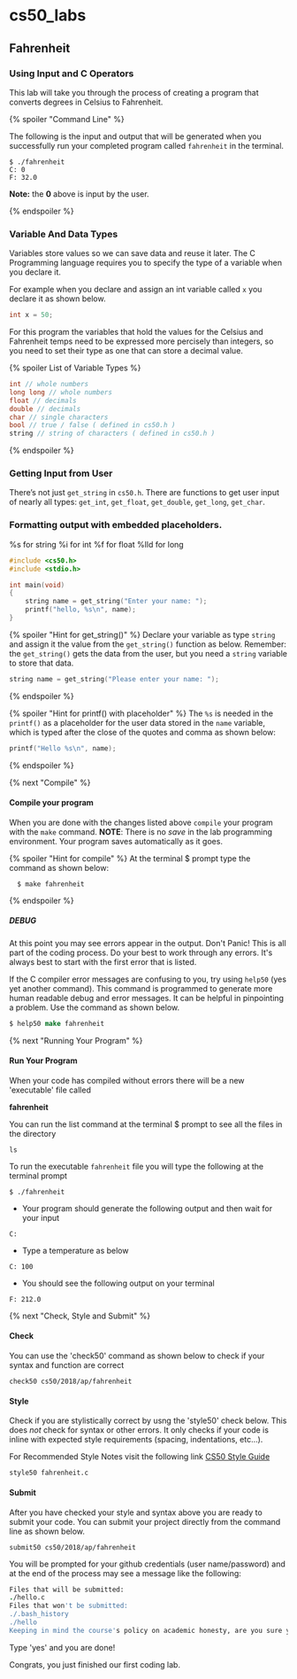 # cs50_labs

## Fahrenheit
### Using Input and C Operators

This lab will take you through the process of creating a program that
converts degrees in Celsius to Fahrenheit.

{% spoiler "Command Line" %}

The following is the input and output that will be generated when you successfully 
run your completed program called `fahrenheit` in the terminal.

```
$ ./fahrenheit
C: 0
F: 32.0
```

**Note:** the **0** above is input by the user. 

{% endspoiler %}

### Variable And Data Types

Variables store values so we can save data and reuse it later.
The C Programming language requires you to specify the type of a variable when you declare it.

For example when you declare and assign an int variable called `x` you declare it as shown below.

```c
int x = 50;
```
For this program the variables that hold the values for the Celsius and Fahrenheit temps need to be expressed more percisely than integers, so you need to set their type as one that can store a decimal value.  

{% spoiler List of Variable Types %}

```c
int // whole numbers
long long // whole numbers
float // decimals
double // decimals 
char // single characters
bool // true / false ( defined in cs50.h ) 
string // string of characters ( defined in cs50.h ) 
```

{% endspoiler %}

### Getting Input from User

There’s not just `get_string` in `cs50.h`. 
There are functions to get user input of nearly all types: `get_int`, `get_float`, `get_double`, `get_long`, `get_char`.

### Formatting output with embedded placeholders. 

%s for string
%i for int
%f for float
%lld for long

```c
#include <cs50.h>
#include <stdio.h>

int main(void)
{
    string name = get_string("Enter your name: ");
    printf("hello, %s\n", name);
}
```


{% spoiler "Hint for get_string()" %}
Declare your variable as type `string` and assign it the value from the `get_string()` function as below.
Remember: the `get_string()` gets the data from the user, but you need a `string` variable to store that data. 

```c
string name = get_string("Please enter your name: ");
```

{% endspoiler %}

{% spoiler "Hint for printf() with placeholder" %}
The `%s` is needed in the `printf()` as a placeholder for the user data stored in the `name` variable,
which is typed after the close of the quotes and comma as shown below:

```c
printf("Hello %s\n", name);
```

{% endspoiler %}

{% next "Compile" %}

#### Compile your program
When you are done with the changes listed above `compile` your program with the `make` command.
**NOTE**: There is no *save* in the lab programming environment. Your program saves automatically as it goes. 

{% spoiler "Hint for compile" %}
At the terminal $ prompt type the command as shown below:

```
  $ make fahrenheit
```
{% endspoiler %}

##### DEBUG

At this point you may see errors appear in the output. Don't Panic! This is all part of the coding process.
Do your best to work through any errors. It's always best to start with the first error that is listed.

If the C compiler error messages are confusing to you, try using `help50` (yes yet another command). This command is programmed
to generate more human readable debug and error messages. It can be helpful in pinpointing a problem. Use the command as shown below. 

```csh
$ help50 make fahrenheit
```
  
{% next "Running Your Program" %}

#### Run Your Program
When your code has compiled without errors there will be a new 'executable' file called

**fahrenheit**

You can run the list command at the terminal $ prompt to see all the files in the directory

```
ls
```

To run the executable `fahrenheit` file you will type the following at the terminal prompt
````
$ ./fahrenheit
````
- Your program should generate the following output and then wait for your input 

```
C:
```
- Type a temperature as below 
```
C: 100
```
- You should see the following output on your terminal 
```
F: 212.0
```
{% next "Check, Style and Submit" %}

#### Check
You can use the 'check50' command as shown below to check if your syntax and function are correct

```
check50 cs50/2018/ap/fahrenheit
```

#### Style

Check if you are stylistically correct by usng the 'style50' check below. This does *not* check for
syntax or other errors. It only checks if your code is inline with expected style requirements (spacing, indentations, etc...).

For Recommended Style Notes visit the following link [CS50 Style Guide](https://cs50.readthedocs.io/style/c/)

```
style50 fahrenheit.c
```

#### Submit

After you have checked your style and syntax above you are ready to submit your code. 
You can submit your project directly from the command line as shown below. 

```
submit50 cs50/2018/ap/fahrenheit
```

You will be prompted for your github credentials (user name/password) and at the end of the process may see a message like the following:

```csh
Files that will be submitted:
./hello.c
Files that won't be submitted:
./.bash_history
./hello
Keeping in mind the course's policy on academic honesty, are you sure you want to submit these files (yes/no)?
```

Type 'yes' and you are done!

Congrats, you just finished our first coding lab. 
